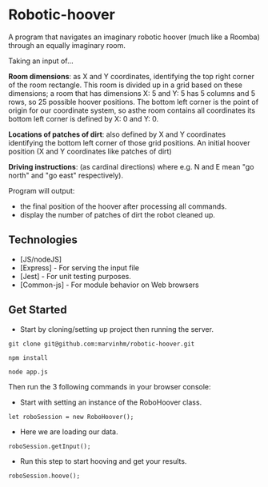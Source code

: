 # Robotic-hoover

A program that navigates an imaginary robotic hoover (much like a Roomba)
through an equally imaginary room. 

Taking an input of...

**Room dimensions**: as X and Y coordinates, identifying the top right corner of the room rectangle. This room is divided up in a grid based on these dimensions; a room that has dimensions X: 5 and Y: 5 has 5 columns and 5 rows, so 25 possible hoover positions. The bottom left corner is the point of origin for our coordinate system, so asthe room contains all coordinates its bottom left corner is defined by X: 0 and Y: 0.

**Locations of patches of dirt**: also defined by X and Y coordinates identifying the bottom left corner of those grid positions. An initial hoover position (X and Y coordinates like patches of dirt)

**Driving instructions**: (as cardinal directions) where e.g. N and E mean "go north" and
"go east" respectively).

Program will output:
 - the final position of the hoover after processing all commands.
 - display the number of patches of dirt the robot cleaned up.



## Technologies

* [JS/nodeJS]
* [Express] - For serving the input file
* [Jest] - For unit testing purposes.
* [Common-js] - For module behavior on Web browsers




## Get Started
- Start by cloning/setting up project then running the server.
```
git clone git@github.com:marvinhm/robotic-hoover.git

npm install

node app.js
```

Then run the 3 following commands in your browser console:

- Start with setting an instance of the RoboHoover class.
```
let roboSession = new RoboHoover();
```

- Here we are loading our data.
```
roboSession.getInput();
```

- Run this step to start hooving and get your results.
```
roboSession.hoove();
```
